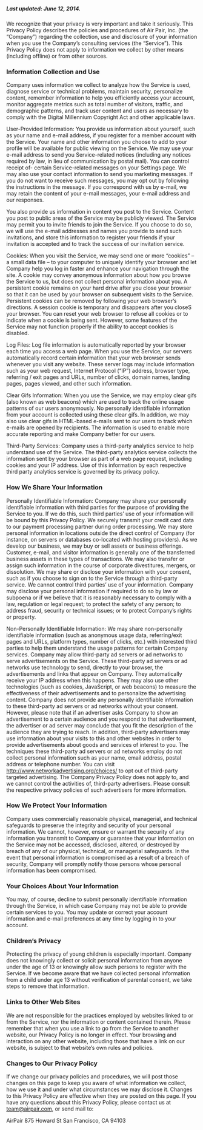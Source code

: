 ##### Last updated: June 12, 2014.

We recognize that your privacy is very important and take it seriously. This Privacy Policy describes the policies and procedures of Air Pair, Inc. (the “Company”) regarding the collection, use and disclosure of your information when you use the Company’s consulting services (the “Service”). This Privacy Policy does not apply to information we collect by other means (including offline) or from other sources.

### Information Collection and Use

Company uses information we collect to analyze how the Service is used, diagnose service or technical problems, maintain security, personalize content, remember information to help you efficiently access your account, monitor aggregate metrics such as total number of visitors, traffic, and demographic patterns, and track user content and users as necessary to comply with the Digital Millennium Copyright Act and other applicable laws.

User-Provided Information: You provide us information about yourself, such as your name and e-mail address, if you register for a member account with the Service. Your name and other information you choose to add to your profile will be available for public viewing on the Service. We may use your e-mail address to send you Service-related notices (including any notices required by law, in lieu of communication by postal mail). You can control receipt of- certain Service-related messages on your Settings page. We may also use your contact information to send you marketing messages. If you do not want to receive such messages, you may opt out by following the instructions in the message. If you correspond with us by e-mail, we may retain the content of your e-mail messages, your e-mail address and our responses.

You also provide us information in content you post to the Service. Content you post to public areas of the Service may be publicly viewed.
The Service may permit you to invite friends to join the Service. If you choose to do so, we will use the e-mail addresses and names you provide to send such invitations, and store this information to register your friends if your invitation is accepted and to track the success of our invitation service.

Cookies: When you visit the Service, we may send one or more “cookies” – a small data file – to your computer to uniquely identify your browser and let Company help you log in faster and enhance your navigation through the site. A cookie may convey anonymous information about how you browse the Service to us, but does not collect personal information about you. A persistent cookie remains on your hard drive after you close your browser so that it can be used by your browser on subsequent visits to the Service. Persistent cookies can be removed by following your web browser’s directions. A session cookie is temporary and disappears after you closeS your browser. You can reset your web browser to refuse all cookies or to indicate when a cookie is being sent. However, some features of the Service may not function properly if the ability to accept cookies is disabled.

Log Files: Log file information is automatically reported by your browser each time you access a web page. When you use the Service, our servers automatically record certain information that your web browser sends whenever you visit any website. These server logs may include information such as your web request, Internet Protocol (“IP”) address, browser type, referring / exit pages and URLs, number of clicks, domain names, landing pages, pages viewed, and other such information.

Clear Gifs Information: When you use the Service, we may employ clear gifs (also known as web beacons) which are used to track the online usage patterns of our users anonymously. No personally identifiable information from your account is collected using these clear gifs. In addition, we may also use clear gifs in HTML-based e-mails sent to our users to track which e-mails are opened by recipients. The information is used to enable more accurate reporting and make Company better for our users.

Third-Party Services: Company uses a third-party analytics service to help understand use of the Service. The third-party analytics service collects the information sent by your browser as part of a web page request, including cookies and your IP address. Use of this information by each respective third party analytics service is governed by its privacy policy.

### How We Share Your Information

Personally Identifiable Information: Company may share your personally identifiable information with third parties for the purpose of providing the Service to you. If we do this, such third parties’ use of your information will be bound by this Privacy Policy. We securely transmit your credit card data to our payment processing partner during order processing. We may store personal information in locations outside the direct control of Company (for instance, on servers or databases co-located with hosting providers).
As we develop our business, we may buy or sell assets or business offerings. Customer, e-mail, and visitor information is generally one of the transferred business assets in these types of transactions. We may also transfer or assign such information in the course of corporate divestitures, mergers, or dissolution.
We may share or disclose your information with your consent, such as if you choose to sign on to the Service through a third-party service. We cannot control third parties’ use of your information.
Company may disclose your personal information if required to do so by law or subpoena or if we believe that it is reasonably necessary to comply with a law, regulation or legal request; to protect the safety of any person; to address fraud, security or technical issues; or to protect Company’s rights or property.

Non-Personally Identifiable Information: We may share non-personally identifiable information (such as anonymous usage data, referring/exit pages and URLs, platform types, number of clicks, etc.) with interested third parties to help them understand the usage patterns for certain Company services.
Company may allow third-party ad servers or ad networks to serve advertisements on the Service. These third-party ad servers or ad networks use technology to send, directly to your browser, the advertisements and links that appear on Company. They automatically receive your IP address when this happens. They may also use other technologies (such as cookies, JavaScript, or web beacons) to measure the effectiveness of their advertisements and to personalize the advertising content. Company does not provide any personally identifiable information to these third-party ad servers or ad networks without your consent. However, please note that if an advertiser asks Company to show an advertisement to a certain audience and you respond to that advertisement, the advertiser or ad server may conclude that you fit the description of the audience they are trying to reach. In addition, third-party advertisers may use information about your visits to this and other websites in order to provide advertisements about goods and services of interest to you. The techniques these third-party ad servers or ad networks employ do not collect personal information such as your name, email address, postal address or telephone number. You can visit http://www.networkadvertising.org/choices/ to opt out of third-party targeted advertising. The Company Privacy Policy does not apply to, and we cannot control the activities of, third-party advertisers. Please consult the respective privacy policies of such advertisers for more information.

### How We Protect Your Information

Company uses commercially reasonable physical, managerial, and technical safeguards to preserve the integrity and security of your personal information. We cannot, however, ensure or warrant the security of any information you transmit to Company or guarantee that your information on the Service may not be accessed, disclosed, altered, or destroyed by breach of any of our physical, technical, or managerial safeguards.
In the event that personal information is compromised as a result of a breach of security, Company will promptly notify those persons whose personal information has been compromised.

### Your Choices About Your Information

You may, of course, decline to submit personally identifiable information through the Service, in which case Company may not be able to provide certain services to you. You may update or correct your account information and e-mail preferences at any time by logging in to your account.

### Children’s Privacy

Protecting the privacy of young children is especially important. Company does not knowingly collect or solicit personal information from anyone under the age of 13 or knowingly allow such persons to register with the Service. If we become aware that we have collected personal information from a child under age 13 without verification of parental consent, we take steps to remove that information.

### Links to Other Web Sites

We are not responsible for the practices employed by websites linked to or from the Service, nor the information or content contained therein. Please remember that when you use a link to go from the Service to another website, our Privacy Policy is no longer in effect. Your browsing and interaction on any other website, including those that have a link on our website, is subject to that website’s own rules and policies.

### Changes to Our Privacy Policy

If we change our privacy policies and procedures, we will post those changes on this page to keep you aware of what information we collect, how we use it and under what circumstances we may disclose it. Changes to this Privacy Policy are effective when they are posted on this page.
If you have any questions about this Privacy Policy, please contact us at team@airpair.com, or send mail to:

AirPair
875 Howard St
San Francisco, CA 94103